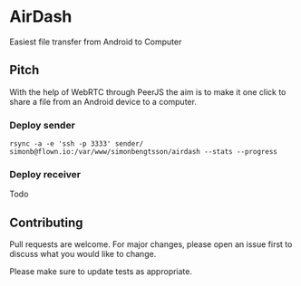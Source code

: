 # AirDash

Easiest file transfer from Android to Computer

## Pitch

With the help of WebRTC through PeerJS the aim is to make it one click to share a file from an Android device to a computer.

### Deploy sender

`rsync -a -e 'ssh -p 3333' sender/ simonb@flown.io:/var/www/simonbengtsson/airdash --stats --progress`

### Deploy receiver

Todo

## Contributing
Pull requests are welcome. For major changes, please open an issue first to discuss what you would like to change.

Please make sure to update tests as appropriate.
